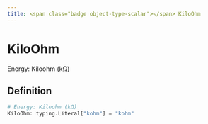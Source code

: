 ```yaml
---
title: <span class="badge object-type-scalar"></span> KiloOhm
---
```

# <span class="badge object-type-scalar"></span> KiloOhm

Energy: Kiloohm (kΩ)

## Definition

```python
# Energy: Kiloohm (kΩ)
KiloOhm: typing.Literal["kohm"] = "kohm"
```
